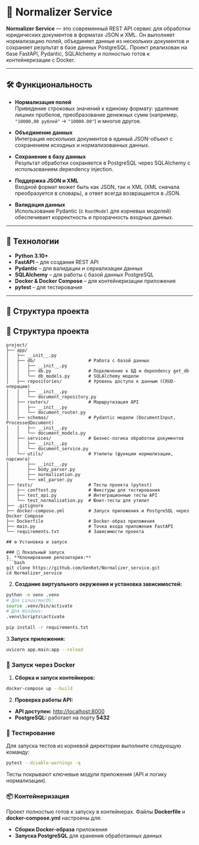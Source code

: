# 📄 Normalizer Service

**Normalizer Service** — это современный REST API сервис для обработки юридических документов в форматах JSON и XML. Он выполняет нормализацию полей, объединяет данные из нескольких документов и сохраняет результат в базе данных PostgreSQL. Проект реализован на базе FastAPI, Pydantic, SQLAlchemy и полностью готов к контейнеризации с Docker.

---

## 🛠️ Функциональность

- **Нормализация полей**  
  Приведение строковых значений к единому формату: удаление лишних пробелов, преобразование денежных сумм (например, `"10000,00 рублей"` → `"10000.00"`) и многое другое.

- **Объединение данных**  
  Интеграция нескольких документов в единый JSON-объект с сохранением исходных и нормализованных данных.

- **Сохранение в базу данных**  
  Результат обработки сохраняется в PostgreSQL через SQLAlchemy с использованием dependency injection.

- **Поддержка JSON и XML**  
  Входной формат может быть как JSON, так и XML (XML сначала преобразуется в словарь), а ответ всегда возвращается в JSON.

- **Валидация данных**  
  Использование Pydantic (с `RootModel` для корневых моделей) обеспечивает корректность и прозрачность входных данных.

---

## 🚀 Технологии

- **Python 3.10+**
- **FastAPI** – для создания REST API
- **Pydantic** – для валидации и сериализации данных
- **SQLAlchemy** – для работы с базой данных PostgreSQL
- **Docker & Docker Compose** – для контейнеризации приложения
- **pytest** – для тестирования

---

## 📁 Структура проекта

## 📁 Структура проекта

```plaintext
project/
├── app/
│   ├── __init__.py
│   ├── db/                    # Работа с базой данных
│   │   ├── __init__.py
│   │   ├── db.py              # Подключение к БД и dependency get_db
│   │   └── db_models.py       # SQLAlchemy модели
│   ├── repositories/          # Уровень доступа к данным (CRUD-операции)
│   │   ├── __init__.py
│   │   └── document_repository.py
│   ├── routers/               # Маршрутизация API
│   │   ├── __init__.py
│   │   └── document_router.py
│   ├── schemas/               # Pydantic модели (DocumentInput, ProcessedDocument)
│   │   ├── __init__.py
│   │   └── document_models.py
│   ├── services/              # Бизнес-логика обработки документов
│   │   ├── __init__.py
│   │   └── document_service.py
│   └── utils/                 # Утилиты (функции нормализации, парсинга)
│       ├── __init__.py
│       ├── body_parser.py
│       ├── normalization.py
│       └── xml_parser.py
├── tests/                     # Тесты проекта (pytest)
│   ├── conftest.py            # Фикстуры для тестирования
│   ├── test_api.py            # Интеграционные тесты API
│   └── test_normalization.py  # Юнит-тесты для утилит
├── .gitignore
├── docker-compose.yml         # Запуск приложения и PostgreSQL через Docker Compose
├── Dockerfile                 # Docker-образ приложения
├── main.py                    # Точка входа приложения FastAPI
└── requirements.txt           # Зависимости проекта

## ⚙️ Установка и запуск

### 🚀 Локальный запуск
1. **Клонирование репозитория:**
```bash
git clone https://github.com/GenKet/Normalizer_service.git
cd Normalizer_service
```
2. **Создание виртуального окружения и установка зависимостей:**
```bash
python -m venv .venv
# Для Linux/macOS:
source .venv/bin/activate
# Для Windows:
.venv\Scripts\activate

pip install -r requirements.txt
```
3.**Запуск приложения:**
```bash
uvicorn app.main:app --reload
```

### 🐳 Запуск через Docker
1. **Сборка и запуск контейнеров:**
```bash
docker-compose up --build
```

2. **Проверка работы API:**
- **API доступен:** [http://localhost:8000](http://localhost:8000)
- **PostgreSQL:** работает на порту **5432**

### 🧪 Тестирование

Для запуска тестов из корневой директории выполните следующую команду:

```bash
pytest --disable-warnings -q
```

Тесты покрывают ключевые модули приложения (API и логику нормализации).

### 📦 Контейнеризация

Проект полностью готов к запуску в контейнерах. Файлы **Dockerfile** и **docker-compose.yml** настроены для:

- **Сборки Docker-образа** приложения
- **Запуска PostgreSQL** для хранения обработанных данных
